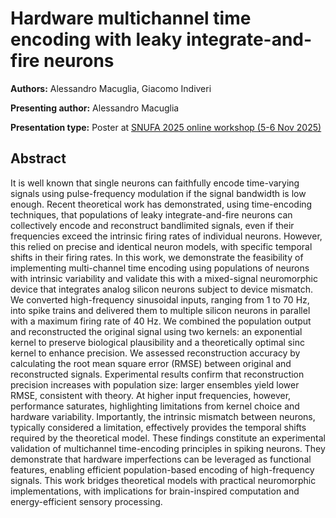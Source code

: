 # Hardware multichannel time encoding with leaky integrate-and-fire neurons

**Authors:** Alessandro Macuglia, Giacomo Indiveri
                           
**Presenting author:** Alessandro Macuglia

**Presentation type:** Poster at [SNUFA 2025 online workshop (5-6 Nov 2025)](https://snufa.net/2025)

## Abstract

It is well known that single neurons can faithfully encode time-varying signals using pulse-frequency modulation if the signal bandwidth is low enough.
Recent theoretical work has demonstrated, using time-encoding techniques, that populations of leaky integrate-and-fire neurons can collectively encode and reconstruct bandlimited signals, even if their frequencies exceed the intrinsic firing rates of individual neurons.
However, this relied on precise and identical neuron models, with specific temporal shifts in their firing rates.
In this work, we demonstrate the feasibility of implementing multi-channel time encoding using populations of neurons with intrinsic variability and validate this with a mixed-signal neuromorphic device that integrates analog silicon neurons subject to device mismatch.
We converted high-frequency sinusoidal inputs, ranging from 1 to 70 Hz, into spike trains and delivered them to multiple silicon neurons in parallel with a maximum firing rate of 40 Hz.
We combined the population output and reconstructed the original signal using two kernels: an exponential kernel to preserve biological plausibility and a theoretically optimal sinc kernel to enhance precision.
We assessed reconstruction accuracy by calculating the root mean square error (RMSE) between original and reconstructed signals.
Experimental results confirm that reconstruction precision increases with population size: larger ensembles yield lower RMSE, consistent with theory.
At higher input frequencies, however, performance saturates, highlighting limitations from kernel choice and hardware variability.
Importantly, the intrinsic mismatch between neurons, typically considered a limitation, effectively provides the temporal shifts required by the theoretical model.
These findings constitute an experimental validation of multichannel time-encoding principles in spiking neurons.
They demonstrate that hardware imperfections can be leveraged as functional features, enabling efficient population-based encoding of high-frequency signals.
This work bridges theoretical models with practical neuromorphic implementations, with implications for brain-inspired computation and energy-efficient sensory processing.